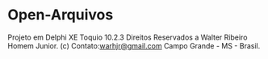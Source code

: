 # Open-Arquivos
Projeto em Delphi XE Toquio 10.2.3
Direitos Reservados a Walter Ribeiro Homem Junior. (c)
Contato:warhjr@gmail.com
Campo Grande - MS - Brasil.
